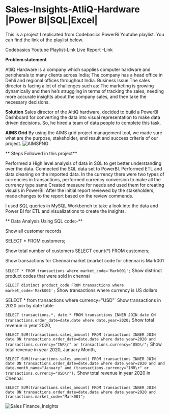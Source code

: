# Sales-Insights-AtliQ-Hardware |Power BI|SQL|Excel|

This is a project I replicated from Codebasics PowerBi Youtube playlist. You can find the link of the playlist below.

Codebasics Youtube Playlist-Link
Live Report -Link

**Problem statement**

AtliQ Hardware is a company which supplies computer hardware and peripherals to many clients across India;
The company has a head office in Dehli and regional offices throughout India.
Business Issue The sales director is facing a lot of challenges such as: The marketing is growing dynamically and then he’s struggling in terms of tracking the sales, needing more accurate insights about the company sales, and then take the necessary decisions.

**Solution**
Sales director of the AltiQ hardware, decided to build a PowerBI Dashboard for converting the data into visual representation to make data driven decisions. So, he hired a team of data people to complete this task.

**AIMS Grid**
By using the AIMS grid project management tool, we made sure what are the purpose, stakeholder, end result and success criteria of our project.
![AIMSPNG](https://github.com/ritumth/Sales-Financial-Insights-AtliQ-Hardware/assets/148063366/13acfd2c-f0c6-48b6-943a-9bd6e97e08e6)

** Steps Followed in this project**
 
Performed a High level analysis of data in SQL to get better understanding over the data.
Connected the SQL data set to PowerBI.
Performed ETL and data cleaning on the imported data.
In the currency there were two types of currencies in transactions, performed currency conversion to make all the currency type same
Created measure for needs and used them for creating visuals in PowerBi.
After the initial report reviewed by the stakeholders, made changes to the report based on the review commends.

I used SQL queries in MySQL Workbench to take a look into the data and Power BI for ETL and visualizations to create the insights.

**  Data Analysis Using SQL code:-**

Show all customer records

SELECT * FROM customers;

Show total number of customers SELECT count(*) FROM customers;

Show transactions for Chennai market (market code for chennai is Mark001

`SELECT * FROM transactions where market_code='Mark001';`
Show distrinct product codes that were sold in chennai

`SELECT distinct product_code FROM transactions where market_code='Mark001';`
Show transactions where currency is US dollars

SELECT * from transactions where currency="USD"`
Show transactions in 2020 join by date table

`SELECT transactions.*, date.* FROM transactions INNER JOIN date ON transactions.order_date=date.date where date.year=2020;`
Show total revenue in year 2020,

`SELECT SUM(transactions.sales_amount) FROM transactions INNER JOIN date ON transactions.order_date=date.date where date.year=2020 and transactions.currency="INR\r" or transactions.currency="USD\r";`
Show total revenue in year 2020, January Month,

`SELECT SUM(transactions.sales_amount) FROM transactions INNER JOIN date ON transactions.order_date=date.date where date.year=2020 and and date.month_name="January" and (transactions.currency="INR\r" or transactions.currency="USD\r");`
Show total revenue in year 2020 in Chennai

`SELECT SUM(transactions.sales_amount) FROM transactions INNER JOIN date ON transactions.order_date=date.date where date.year=2020
and transactions.market_code="Mark001";`



![Sales Finance_Insights](https://github.com/ritumth/Sales-Financial-Insights-AtliQ-Hardware/assets/148063366/764046ed-f17c-484e-8a60-3cbfd0108e9f)
